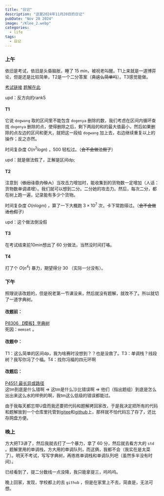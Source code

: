 ```yaml
---
title: "日记"
description: "这是2024年11月20日的日记"
pubDate: "Nov 20 2024"
image: "/Klee_2.webp"
categories:
  - life
tags:
  - 日记
---
```


### 上午
依旧是考试，依旧是头昏脑胀，睡了 $15$ min，被祝老叫醒。T1上来就是一道博弈论，但是还是比较简单，T2是一个二分答案（~~真这么简单吗~~）。T3感觉能做。

<a href = "https://local.cwoi.com.cn:8443/contest/C0647" target = "_blank">考试链接</a> <a href = "https://gitee.com/ybz2010/OI/raw/main/exam/2024-11-20/1120%20C%E7%BB%84%E9%A2%98%E8%A7%A3.pdf" target = "_blank">题解在此</a>

upd：反方向的rank5

#### T1
它说 `dogwang` 取的区间里不能包含 `dogenya` 删除的数，我们考虑在区间内循环查找 `dogenya` 删除的点，使得删除之后，剩下两段的和的最大值最小，然后如果删除的点左边的区间和更大，就把这一段给 `dogwang` 加上去，右边继续重复以上的操作；反之亦然。

时间复杂度 $O(n^2logn)$ ，$500$ 轻松过。（~~会不会做法假了~~）

upd：就是做法假了，正解是区间dp;

#### T2
注意到（~~依旧注意力惊人~~）当攻击力增加时，能收集到的货物数一定增加（人话：货物数单调递增）。我们就可以想到二分。二分她的攻击力。然后，每次二分，都在树上跑一遍，记录能有多少个货物。

时间复杂度 $O(nlogm)$ ，算了一下大概跑 $3 \times 10^7$ 次，卡下常跑得过。（~~会不会做法也假了~~）

upd：这个做法倒没假

#### T3
在考试结束前10min想出了 $60$ 分做法，当然没时间打咯。

#### T4
打了个 $O(n^4)$ 暴力，期望得分 $30$ （实际一分没有）。

### 下午
照理说该改题的，但是祝老第一节课没来，然后就没有题解，就改不了。所以就切了一道字典树。

#### 改题前：
<a href = "https://www.luogu.com.cn/problem/P8306" target = "_blank">P8306 【模板】字典树</a>  
死因：`memset` 。

#### 改题中：
T1：这么简单的区间dp，我为啥赛时没想到？？也是没救了。T3：单调栈？线段树？我写你冯了个福。T4：找你冯福的四元环啊

#### 改题后：
<a href = "https://www.luogu.com.cn/problem/P4551">P4551 最长异或路径</a>  
这tm到底是什么错啊 $\Rightarrow$ 这tm是什么沙比错误啊 $\Rightarrow$ 他们（指出题组）到底是怎么出出来这么水的样例的啊，我tm这么低级的错误都能过。

由于我每天都忘带U盘而我还要把代码和题解拷回家改，于是我决定把所有的代码和题解放到一个仓库里托管到<a href = "https://gitee.com/ybz2010/OI">gitee</a>和<a href = "https://github.com/ybz2010/OI">github</a>上，那样就不怕代码忘了存了，还比存网盘方便。

### 晚上
方大把T3讲了，然后我就去打了一个暴力，拿了 $60$ 分，然后就去看方大的 `std` 。题解里用的单调栈，方大用的单调队列，而这俩，我都不会（我实在是太菜了）。明天不考试，写写字典树，再练练单调栈和单调队列吧（虽然多半没有时间）。

已经看到了，提二分数线一点没降，我只能拿提三，呜呜呜。

晚上回家，发现，学校都上的去 `github` ，但是在家里上不去，简直是，无法可想。